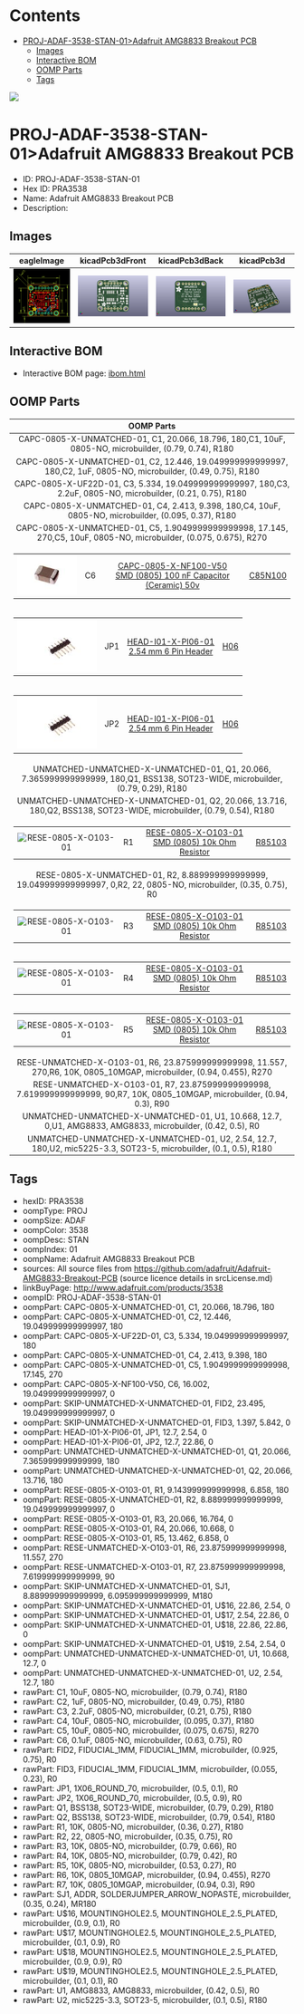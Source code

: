 



Contents
========

* [PROJ-ADAF-3538-STAN-01>Adafruit AMG8833 Breakout PCB](#proj-adaf-3538-stan-01adafruit-amg8833-breakout-pcb)
	* [Images](#images)
	* [Interactive BOM](#interactive-bom)
	* [OOMP Parts](#oomp-parts)
	* [Tags](#tags)
  
![][im]
# PROJ-ADAF-3538-STAN-01>Adafruit AMG8833 Breakout PCB

- ID: PROJ-ADAF-3538-STAN-01
- Hex ID: PRA3538
- Name: Adafruit AMG8833 Breakout PCB
- Description: 

## Images
  
  

|eagleImage|kicadPcb3dFront|kicadPcb3dBack|kicadPcb3d|
| :---: | :---: | :---: | :---: |
|[![eagleImage](eagleImage_140.png)](eagleImage_600.png)|[![kicadPcb3dFront](kicadPcb3dFront_140.png)](kicadPcb3dFront_600.png)|[![kicadPcb3dBack](kicadPcb3dBack_140.png)](kicadPcb3dBack_600.png)|[![kicadPcb3d](kicadPcb3d_140.png)](kicadPcb3d_600.png)|

## Interactive BOM

- Interactive BOM page: [ibom.html](kicad/bom/ibom.html)

## OOMP Parts
  

|OOMP Parts|
| :---: |
|CAPC-0805-X-UNMATCHED-01, C1, 20.066, 18.796, 180,C1, 10uF, 0805-NO, microbuilder, (0.79, 0.74), R180|
|CAPC-0805-X-UNMATCHED-01, C2, 12.446, 19.049999999999997, 180,C2, 1uF, 0805-NO, microbuilder, (0.49, 0.75), R180|
|CAPC-0805-X-UF22D-01, C3, 5.334, 19.049999999999997, 180,C3, 2.2uF, 0805-NO, microbuilder, (0.21, 0.75), R180|
|CAPC-0805-X-UNMATCHED-01, C4, 2.413, 9.398, 180,C4, 10uF, 0805-NO, microbuilder, (0.095, 0.37), R180|
|CAPC-0805-X-UNMATCHED-01, C5, 1.9049999999999998, 17.145, 270,C5, 10uF, 0805-NO, microbuilder, (0.075, 0.675), R270|
|<table><tr><td>![CAPC-0805-X-NF100-V50](https://raw.githubusercontent.com/oomlout/oomlout_OOMP_parts/main/CAPC-0805-X-NF100-V50/image_140.jpg)</td><td> C6</td><td>[CAPC-0805-X-NF100-V50<br>SMD (0805) 100 nF Capacitor (Ceramic) 50v](https://github.com/oomlout/oomlout_OOMP_parts/tree/main/CAPC-0805-X-NF100-V50/)</td><td>[C85N100](https://github.com/oomlout/oomlout_OOMP_parts/tree/main/CAPC-0805-X-NF100-V50/)</td></tr></table>|
|<table><tr><td>![HEAD-I01-X-PI06-01](https://raw.githubusercontent.com/oomlout/oomlout_OOMP_parts/main/HEAD-I01-X-PI06-01/image_140.jpg)</td><td> JP1</td><td>[HEAD-I01-X-PI06-01<br>2.54 mm 6 Pin Header](https://github.com/oomlout/oomlout_OOMP_parts/tree/main/HEAD-I01-X-PI06-01/)</td><td>[H06](https://github.com/oomlout/oomlout_OOMP_parts/tree/main/HEAD-I01-X-PI06-01/)</td></tr></table>|
|<table><tr><td>![HEAD-I01-X-PI06-01](https://raw.githubusercontent.com/oomlout/oomlout_OOMP_parts/main/HEAD-I01-X-PI06-01/image_140.jpg)</td><td> JP2</td><td>[HEAD-I01-X-PI06-01<br>2.54 mm 6 Pin Header](https://github.com/oomlout/oomlout_OOMP_parts/tree/main/HEAD-I01-X-PI06-01/)</td><td>[H06](https://github.com/oomlout/oomlout_OOMP_parts/tree/main/HEAD-I01-X-PI06-01/)</td></tr></table>|
|UNMATCHED-UNMATCHED-X-UNMATCHED-01, Q1, 20.066, 7.365999999999999, 180,Q1, BSS138, SOT23-WIDE, microbuilder, (0.79, 0.29), R180|
|UNMATCHED-UNMATCHED-X-UNMATCHED-01, Q2, 20.066, 13.716, 180,Q2, BSS138, SOT23-WIDE, microbuilder, (0.79, 0.54), R180|
|<table><tr><td>![RESE-0805-X-O103-01](https://raw.githubusercontent.com/oomlout/oomlout_OOMP_parts/main/RESE-0805-X-O103-01/image_140.jpg)</td><td> R1</td><td>[RESE-0805-X-O103-01<br>SMD (0805) 10k Ohm Resistor](https://github.com/oomlout/oomlout_OOMP_parts/tree/main/RESE-0805-X-O103-01/)</td><td>[R85103](https://github.com/oomlout/oomlout_OOMP_parts/tree/main/RESE-0805-X-O103-01/)</td></tr></table>|
|RESE-0805-X-UNMATCHED-01, R2, 8.889999999999999, 19.049999999999997, 0,R2, 22, 0805-NO, microbuilder, (0.35, 0.75), R0|
|<table><tr><td>![RESE-0805-X-O103-01](https://raw.githubusercontent.com/oomlout/oomlout_OOMP_parts/main/RESE-0805-X-O103-01/image_140.jpg)</td><td> R3</td><td>[RESE-0805-X-O103-01<br>SMD (0805) 10k Ohm Resistor](https://github.com/oomlout/oomlout_OOMP_parts/tree/main/RESE-0805-X-O103-01/)</td><td>[R85103](https://github.com/oomlout/oomlout_OOMP_parts/tree/main/RESE-0805-X-O103-01/)</td></tr></table>|
|<table><tr><td>![RESE-0805-X-O103-01](https://raw.githubusercontent.com/oomlout/oomlout_OOMP_parts/main/RESE-0805-X-O103-01/image_140.jpg)</td><td> R4</td><td>[RESE-0805-X-O103-01<br>SMD (0805) 10k Ohm Resistor](https://github.com/oomlout/oomlout_OOMP_parts/tree/main/RESE-0805-X-O103-01/)</td><td>[R85103](https://github.com/oomlout/oomlout_OOMP_parts/tree/main/RESE-0805-X-O103-01/)</td></tr></table>|
|<table><tr><td>![RESE-0805-X-O103-01](https://raw.githubusercontent.com/oomlout/oomlout_OOMP_parts/main/RESE-0805-X-O103-01/image_140.jpg)</td><td> R5</td><td>[RESE-0805-X-O103-01<br>SMD (0805) 10k Ohm Resistor](https://github.com/oomlout/oomlout_OOMP_parts/tree/main/RESE-0805-X-O103-01/)</td><td>[R85103](https://github.com/oomlout/oomlout_OOMP_parts/tree/main/RESE-0805-X-O103-01/)</td></tr></table>|
|RESE-UNMATCHED-X-O103-01, R6, 23.875999999999998, 11.557, 270,R6, 10K, 0805_10MGAP, microbuilder, (0.94, 0.455), R270|
|RESE-UNMATCHED-X-O103-01, R7, 23.875999999999998, 7.619999999999999, 90,R7, 10K, 0805_10MGAP, microbuilder, (0.94, 0.3), R90|
|UNMATCHED-UNMATCHED-X-UNMATCHED-01, U1, 10.668, 12.7, 0,U1, AMG8833, AMG8833, microbuilder, (0.42, 0.5), R0|
|UNMATCHED-UNMATCHED-X-UNMATCHED-01, U2, 2.54, 12.7, 180,U2, mic5225-3.3, SOT23-5, microbuilder, (0.1, 0.5), R180|

## Tags

- hexID: PRA3538
- oompType: PROJ
- oompSize: ADAF
- oompColor: 3538
- oompDesc: STAN
- oompIndex: 01
- oompName: Adafruit AMG8833 Breakout PCB
- sources: All source files from https://github.com/adafruit/Adafruit-AMG8833-Breakout-PCB (source licence details in srcLicense.md)
- linkBuyPage: http://www.adafruit.com/products/3538
- oompID: PROJ-ADAF-3538-STAN-01
- oompPart: CAPC-0805-X-UNMATCHED-01, C1, 20.066, 18.796, 180
- oompPart: CAPC-0805-X-UNMATCHED-01, C2, 12.446, 19.049999999999997, 180
- oompPart: CAPC-0805-X-UF22D-01, C3, 5.334, 19.049999999999997, 180
- oompPart: CAPC-0805-X-UNMATCHED-01, C4, 2.413, 9.398, 180
- oompPart: CAPC-0805-X-UNMATCHED-01, C5, 1.9049999999999998, 17.145, 270
- oompPart: CAPC-0805-X-NF100-V50, C6, 16.002, 19.049999999999997, 0
- oompPart: SKIP-UNMATCHED-X-UNMATCHED-01, FID2, 23.495, 19.049999999999997, 0
- oompPart: SKIP-UNMATCHED-X-UNMATCHED-01, FID3, 1.397, 5.842, 0
- oompPart: HEAD-I01-X-PI06-01, JP1, 12.7, 2.54, 0
- oompPart: HEAD-I01-X-PI06-01, JP2, 12.7, 22.86, 0
- oompPart: UNMATCHED-UNMATCHED-X-UNMATCHED-01, Q1, 20.066, 7.365999999999999, 180
- oompPart: UNMATCHED-UNMATCHED-X-UNMATCHED-01, Q2, 20.066, 13.716, 180
- oompPart: RESE-0805-X-O103-01, R1, 9.143999999999998, 6.858, 180
- oompPart: RESE-0805-X-UNMATCHED-01, R2, 8.889999999999999, 19.049999999999997, 0
- oompPart: RESE-0805-X-O103-01, R3, 20.066, 16.764, 0
- oompPart: RESE-0805-X-O103-01, R4, 20.066, 10.668, 0
- oompPart: RESE-0805-X-O103-01, R5, 13.462, 6.858, 0
- oompPart: RESE-UNMATCHED-X-O103-01, R6, 23.875999999999998, 11.557, 270
- oompPart: RESE-UNMATCHED-X-O103-01, R7, 23.875999999999998, 7.619999999999999, 90
- oompPart: SKIP-UNMATCHED-X-UNMATCHED-01, SJ1, 8.889999999999999, 6.095999999999999, M180
- oompPart: SKIP-UNMATCHED-X-UNMATCHED-01, U$16, 22.86, 2.54, 0
- oompPart: SKIP-UNMATCHED-X-UNMATCHED-01, U$17, 2.54, 22.86, 0
- oompPart: SKIP-UNMATCHED-X-UNMATCHED-01, U$18, 22.86, 22.86, 0
- oompPart: SKIP-UNMATCHED-X-UNMATCHED-01, U$19, 2.54, 2.54, 0
- oompPart: UNMATCHED-UNMATCHED-X-UNMATCHED-01, U1, 10.668, 12.7, 0
- oompPart: UNMATCHED-UNMATCHED-X-UNMATCHED-01, U2, 2.54, 12.7, 180
- rawPart: C1, 10uF, 0805-NO, microbuilder, (0.79, 0.74), R180
- rawPart: C2, 1uF, 0805-NO, microbuilder, (0.49, 0.75), R180
- rawPart: C3, 2.2uF, 0805-NO, microbuilder, (0.21, 0.75), R180
- rawPart: C4, 10uF, 0805-NO, microbuilder, (0.095, 0.37), R180
- rawPart: C5, 10uF, 0805-NO, microbuilder, (0.075, 0.675), R270
- rawPart: C6, 0.1uF, 0805-NO, microbuilder, (0.63, 0.75), R0
- rawPart: FID2, FIDUCIAL_1MM, FIDUCIAL_1MM, microbuilder, (0.925, 0.75), R0
- rawPart: FID3, FIDUCIAL_1MM, FIDUCIAL_1MM, microbuilder, (0.055, 0.23), R0
- rawPart: JP1, 1X06_ROUND_70, microbuilder, (0.5, 0.1), R0
- rawPart: JP2, 1X06_ROUND_70, microbuilder, (0.5, 0.9), R0
- rawPart: Q1, BSS138, SOT23-WIDE, microbuilder, (0.79, 0.29), R180
- rawPart: Q2, BSS138, SOT23-WIDE, microbuilder, (0.79, 0.54), R180
- rawPart: R1, 10K, 0805-NO, microbuilder, (0.36, 0.27), R180
- rawPart: R2, 22, 0805-NO, microbuilder, (0.35, 0.75), R0
- rawPart: R3, 10K, 0805-NO, microbuilder, (0.79, 0.66), R0
- rawPart: R4, 10K, 0805-NO, microbuilder, (0.79, 0.42), R0
- rawPart: R5, 10K, 0805-NO, microbuilder, (0.53, 0.27), R0
- rawPart: R6, 10K, 0805_10MGAP, microbuilder, (0.94, 0.455), R270
- rawPart: R7, 10K, 0805_10MGAP, microbuilder, (0.94, 0.3), R90
- rawPart: SJ1, ADDR, SOLDERJUMPER_ARROW_NOPASTE, microbuilder, (0.35, 0.24), MR180
- rawPart: U$16, MOUNTINGHOLE2.5, MOUNTINGHOLE_2.5_PLATED, microbuilder, (0.9, 0.1), R0
- rawPart: U$17, MOUNTINGHOLE2.5, MOUNTINGHOLE_2.5_PLATED, microbuilder, (0.1, 0.9), R0
- rawPart: U$18, MOUNTINGHOLE2.5, MOUNTINGHOLE_2.5_PLATED, microbuilder, (0.9, 0.9), R0
- rawPart: U$19, MOUNTINGHOLE2.5, MOUNTINGHOLE_2.5_PLATED, microbuilder, (0.1, 0.1), R0
- rawPart: U1, AMG8833, AMG8833, microbuilder, (0.42, 0.5), R0
- rawPart: U2, mic5225-3.3, SOT23-5, microbuilder, (0.1, 0.5), R180



[im]: kicadPcb3d_450.png
